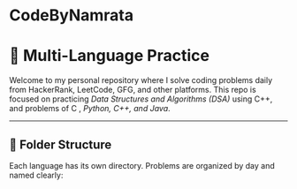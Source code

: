 # CodeByNamrata
# 🚀 Multi-Language Practice

Welcome to my personal repository where I solve coding problems daily from HackerRank, LeetCode, GFG, and other platforms. This repo is focused on practicing *Data Structures and Algorithms (DSA)* using C++, and problems of C , *Python, C++, and Java*.

---

## 📁 Folder Structure

Each language has its own directory. Problems are organized by day and named clearly:

